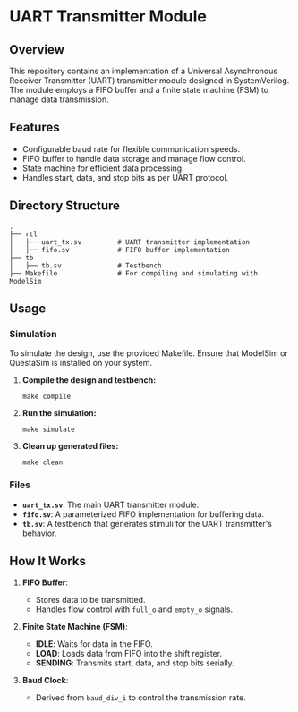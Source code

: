 # UART Transmitter Module

## Overview
This repository contains an implementation of a Universal Asynchronous Receiver Transmitter (UART) transmitter module designed in SystemVerilog. The module employs a FIFO buffer and a finite state machine (FSM) to manage data transmission.

## Features
- Configurable baud rate for flexible communication speeds.
- FIFO buffer to handle data storage and manage flow control.
- State machine for efficient data processing.
- Handles start, data, and stop bits as per UART protocol.

## Directory Structure
```
.
├── rtl
│   ├── uart_tx.sv         # UART transmitter implementation
│   ├── fifo.sv            # FIFO buffer implementation
├── tb
│   ├── tb.sv              # Testbench
├── Makefile               # For compiling and simulating with ModelSim
```

## Usage

### Simulation
To simulate the design, use the provided Makefile. Ensure that ModelSim or QuestaSim is installed on your system.

1. **Compile the design and testbench:**
   ```
   make compile
   ```

2. **Run the simulation:**
   ```
   make simulate
   ```

3. **Clean up generated files:**
   ```
   make clean
   ```

### Files
- **`uart_tx.sv`**: The main UART transmitter module.
- **`fifo.sv`**: A parameterized FIFO implementation for buffering data.
- **`tb.sv`**: A testbench that generates stimuli for the UART transmitter's behavior.

## How It Works
1. **FIFO Buffer**:
   - Stores data to be transmitted.
   - Handles flow control with `full_o` and `empty_o` signals.

2. **Finite State Machine (FSM)**:
   - **IDLE**: Waits for data in the FIFO.
   - **LOAD**: Loads data from FIFO into the shift register.
   - **SENDING**: Transmits start, data, and stop bits serially.

3. **Baud Clock**:
   - Derived from `baud_div_i` to control the transmission rate.

